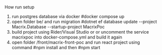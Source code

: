 How run setup

1) run postgres database via docker #docker compose up
2) open folder be/ and run migration #dotnet ef database update --project Macrix.Database --startup-project MacrixPoc
3) build project using Rider/Visual Studio or or uncomment the service macrixpoc into docker-compose.yml and build it again
4) open folder /front/macrix-front-poc and run react project using command #npm install and then #npm start